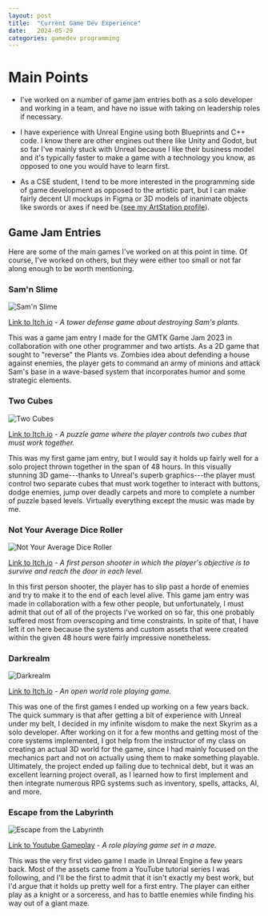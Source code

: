 ```yaml
---
layout: post
title:  "Current Game Dev Experience"
date:   2024-05-29
categories: gamedev programming
---
```


# Main Points

- I've worked on a number of game jam entries both as a solo developer and working in a team, and have no issue with taking on leadership roles if necessary.

- I have experience with Unreal Engine using both Blueprints and C++ code.
I know there are other engines out there like Unity and Godot, but so far I've mainly stuck with Unreal because I like their business model and it's typically faster to make a game with a technology you know, as opposed to one you would have to learn first.

- As a CSE student, I tend to be more interested in the programming side of game development as opposed to the artistic part, but I can make fairly decent UI mockups in Figma or 3D models of inanimate objects like swords or axes if need be ([see my ArtStation profile](https://www.artstation.com/cachandler654)).

## Game Jam Entries

Here are some of the main games I've worked on at this point in time. 
Of course, I've worked on others, but they were either too small or not far along enough to be worth mentioning.

### Sam'n Slime

![Sam'n Slime](https://img.itch.zone/aW1hZ2UvMjE2MjMwNS8xMjc2MzM0NC5wbmc=/original/am6FIE.png)

[Link to Itch.io](https://aejjee.itch.io/samnslime) - *A tower defense game about destroying Sam's plants.*

This was a game jam entry I made for the GMTK Game Jam 2023 in collaboration with one other programmer and two artists.
As a 2D game that sought to "reverse" the Plants vs. Zombies idea about defending a house against enemies, the player gets to command an army of minions and attack Sam's base in a wave-based system that incorporates humor and some strategic elements.

### Two Cubes

![Two Cubes](https://img.itch.zone/aW1nLzYyNjkyOTgucG5n/original/rNexeT.png)

[Link to Itch.io](https://cachandlerdev.itch.io/two-cubes) - *A puzzle game where the player controls two cubes that must work together.*

This was my first game jam entry, but I would say it holds up fairly well for a solo project thrown together in the span of 48 hours.
In this visually stunning 3D game---thanks to Unreal's superb graphics---the player must control two separate cubes that must work together to interact with buttons, dodge enemies, jump over deadly carpets and more to complete a number of puzzle based levels.
Virtually everything except the music was made by me.

### Not Your Average Dice Roller

![Not Your Average Dice Roller](https://img.itch.zone/aW1nLzk1NTk0OTAucG5n/original/1BLOSh.png)

[Link to Itch.io](https://slightlybonkers.itch.io/not-your-average-dice-roller) - *A first person shooter in which the player's objective is to survive and reach the door in each level.*

In this first person shooter, the player has to slip past a horde of enemies and try to make it to the end of each level alive. 
This game jam entry was made in collaboration with a few other people, but unfortunately, I must admit that out of all of the projects I've worked on so far, this one probably suffered most from overscoping and time constraints.
In spite of that, I have left it on here because the systems and custom assets that were created within the given 48 hours were fairly impressive nonetheless.

### Darkrealm

![Darkrealm](https://img.itch.zone/aW1nLzU2ODUxNjQuanBn/original/3bjp15.jpg)

[Link to Itch.io](https://spacewhale-studios.itch.io/darkrealm) - *An open world role playing game.*

This was one of the first games I ended up working on a few years back.
The quick summary is that after getting a bit of experience with Unreal under my belt, I decided in my infinite wisdom to make the next Skyrim as a solo developer.
After working on it for a few months and getting most of the core systems implemented, I got help from the instructor of my class on creating an actual 3D world for the game, since I had mainly focused on the mechanics part and not on actually using them to make something playable.
Ultimately, the project ended up failing due to technical debt, but it was an excellent learning project overall, as I learned how to first implement and then integrate numerous RPG systems such as inventory, spells, attacks, AI, and more.

### Escape from the Labyrinth

![Escape from the Labyrinth](/blog/assets/images/escape-from-labyrinth.png)

[Link to Youtube Gameplay](https://www.youtube.com/watch?v=PZ8oBA7tOgQ) - *A role playing game set in a maze.*

This was the very first video game I made in Unreal Engine a few years back.
Most of the assets came from a YouTube tutorial series I was following, and I'll be the first to admit that it isn't exactly my best work, but I'd argue that it holds up pretty well for a first entry.
The player can either play as a knight or a sorceress, and has to battle enemies while finding his way out of a giant maze.